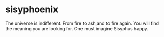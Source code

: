 # sisyphoenix

The universe is indifferent. From fire to ash,and to fire again. You will find the meaning you are looking for. 
One must imagine Sisyphus happy.

